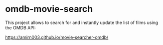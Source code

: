 # omdb-movie-search

This project allows to search for and instantly update the list of films using the OMDB API:

https://amirn003.github.io/movie-searcher-omdb/
